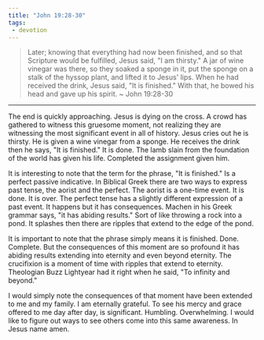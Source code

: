 ```yaml
---
title: "John 19:28-30"
tags:
 - devotion
---
```

> Later; knowing that everything had now been finished, and so that Scripture would be fulfilled, Jesus said, "I am thirsty." A jar of wine vinegar was there, so they soaked a sponge in it, put the sponge on a stalk of the hyssop plant, and lifted it to Jesus' lips. When he had received the drink, Jesus said, "It is finished." With that, he bowed his head and gave up his spirit. ~ John 19:28-30  
* * *
The end is quickly approaching. Jesus is dying on the cross. A crowd has gathered to witness this gruesome moment, not realizing they are witnessing the most significant event in all of history. Jesus cries out he is thirsty. He is given a wine vinegar from a sponge. He receives the drink then he says, "It is finished." It is done. The lamb slain from the foundation of the world has given his life. Completed the assignment given him.

It is interesting to note that the term for the phrase, "It is finished." Is a perfect passive indicative. In Biblical Greek there are two ways to express past tense, the aorist and the perfect. The aorist is a one-time event. It is done. It is over. The perfect tense has a slightly different expression of a past event. It happens but it has consequences. Machen in his Greek grammar says, "it has abiding results." Sort of like throwing a rock into a pond. It splashes then there are ripples that extend to the edge of the pond.

It is important to note that the phrase simply means it is finished. Done. Complete. But the consequences of this moment are so profound it has abiding results extending into eternity and even beyond eternity. The crucifixion is a moment of time with ripples that extend to eternity. Theologian Buzz Lightyear had it right when he said, "To infinity and beyond."

I would simply note the consequences of that moment have been extended to me and my family. I am eternally grateful. To see his mercy and grace offered to me day after day, is significant. Humbling. Overwhelming. I would like to figure out ways to see others come into this same awareness. In Jesus name amen.
